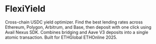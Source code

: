 # FlexiYield
Cross-chain USDC yield optimizer. Find the best lending rates across Ethereum, Polygon, Arbitrum, and Base, then deposit with one click using Avail Nexus SDK. Combines bridging and Aave V3 deposits into a single atomic transaction. Built for ETHGlobal ETHOnline 2025.
